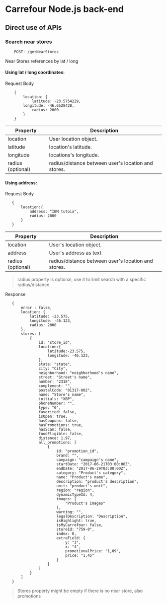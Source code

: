 # Carrefour Node.js back-end

## Direct use of APIs

### Search near stores

```
    POST: /getNearStores
```

  Near Stores references by lat / long

#### Using lat / long coordinates:

Request Body

```
    {
        location: {
            latitude: -23.5754229,
	    longitude: -46.6528428,
            radius: 2000
        }
    }
```

| Property | Description |
| --- | --- |
| location | User location object. |
| latitude | location's latitude. |
| longitude | locations's longitude. |
| radius (optional) | radius/distance between user's location and stores. |


#### Using address:

Request Body

 ```
    {
        location:{
            address: "IBM tutoia",
            radius: 2000
        }
    }
 ```

| Property | Description |
| --- | --- |
| location | User's location object. |
| address | User's address as text |
| radius (optional) | radius/distance between user's location and stores. |


 >radius property is optional, use it to limit search with a specific radius/distance.

 Response

 ```
    {
        error : false,
        location: {
            latitude: -23.575,
            longitude: -46.123,
            radius: 2000
        },
        stores: [
            {
                id: "store_id",
                location:{
                    latitude:-23.575,
                    longitude: -46.123,
                },
                state: "state",
                city: "City",
                neighborhood: "neighborhood's name",
                street: "Street's name",
                number: "2318",
                complement: "",
                postalCode: "01317-002",
                name: "Store's name",
                initials: "XBP",
                phoneNumber: "",
                type: "0",
                favorited: false,
                isOpen: true,
                hasCoupons: false,
                hasPromotions: true,
                hasScan: false,
                foodEligible: false,
                distance: 1.97,
                all_promotions: [
                    {
                        id: "promotion_id",
                        brand: "",
                        campaign: "campaign's name",
                        startDate: "2017-06-21T03:00:00Z",
                        endDate: "2017-06-29T03:00:00Z",
                        category: "Product's category",
                        name: "Product's name",
                        description: "product's description",
                        unit: "product's unit",
                        region: "region",
                        dynamicTypeId: 4,
                        images: [
                            "Product's images"
                        ],
                        warning: "",
                        legalDescription: "Description",
                        isHighlight: true,
                        isMyCarrefour: false,
                        storeId: "759-0",
                        index: 0,
                        extraField: {
                            y: "3",
                            x: "4",
                            promotionalPrice: "1,09",
                            price: "1,45"
                        }
                    }
                ]
            }
        ]
    }
 ```

 > Stores property might be empty if there is no near store, also promotions

